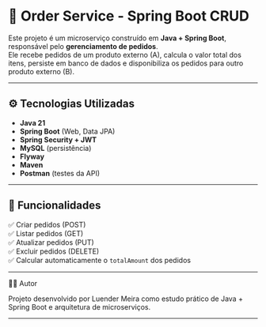 # 🛒 Order Service - Spring Boot CRUD

Este projeto é um microserviço construído em **Java + Spring Boot**, responsável pelo **gerenciamento de pedidos**.  
Ele recebe pedidos de um produto externo (A), calcula o valor total dos itens, persiste em banco de dados e disponibiliza os pedidos para outro produto externo (B).

---

## ⚙️ Tecnologias Utilizadas
- **Java 21**
- **Spring Boot** (Web, Data JPA)
- **Spring Security + JWT**
- **MySQL** (persistência)
- **Flyway**
- **Maven**
- **Postman** (testes da API)

---

## 📌 Funcionalidades
✅ Criar pedidos (POST)  
✅ Listar pedidos (GET)  
✅ Atualizar pedidos (PUT)  
✅ Excluir pedidos (DELETE)  
✅ Calcular automaticamente o `totalAmount` dos pedidos  

---

🧑‍💻 Autor

Projeto desenvolvido por Luender Meira como estudo prático de Java + Spring Boot e arquitetura de microserviços.

---
